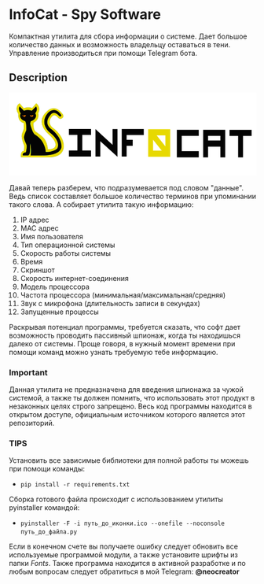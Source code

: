# InfoCat - Spy Software
Компактная утилита для сбора информации о системе. Дает большое количество данных и возможность владельцу оставаться в тени. Управление производиться при помощи Telegram бота.
## Description
![Logotype](https://github.com/NeoCreat0r/infocat/blob/main/infocat.png)

Давай теперь разберем, что подразумевается под словом "данные". Ведь список составляет большое количество терминов при упоминании такого слова. А собирает утилита такую информацию:

 1. IP адрес
 2. MAC адрес
 3. Имя пользователя
 4. Тип операционной системы
 5. Скорость работы системы
 6. Время
 7. Скриншот
 8. Скорость интернет-соединения
 9. Модель процессора
 10. Частота процессора (минимальная/максимальная/средняя)
 11. Звук с микрофона (длительность записи в секундах)
 12. Запущенные процессы
 
Раскрывая потенциал программы, требуется сказать, что софт дает возможность проводить пассивный шпионаж, когда ты находишься далеко от системы. Проще говоря, в нужный момент времени при помощи команд можно узнать требуемую тебе информацию.

### Important
Данная утилита не предназначена для введения шпионажа за чужой системой, а также ты должен помнить, что использовать этот продукт в незаконных целях строго запрещено. Весь код программы находится в открытом доступе, официальным источником которого является этот репозиторий.

### TIPS
Установить все зависимые библиотеки для полной работы ты можешь при помощи команды:
* `pip install -r requirements.txt`

Сборка готового файла происходит с использованием утилиты pyinstaller командой:
* `pyinstaller -F -i путь_до_иконки.ico --onefile --noconsole путь_до_файла.py`

Если в конечном счете вы получаете ошибку следует обновить все используемые программой модули, а также установите шрифты из папки *Fonts*. Также программа находится в активной разработке и по любым вопросам следует обратиться в мой Telegram: **@neocreator**

